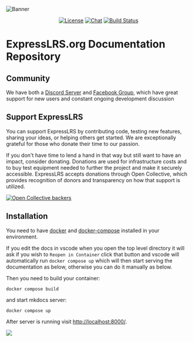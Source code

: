 ![Banner](https://github.com/ExpressLRS/ExpressLRS-Hardware/blob/master/img/banner.png?raw=true)

<center>

[![License](https://img.shields.io/github/license/ExpressLRS/Docs?style=flat-square)](https://github.com/ExpressLRS/Docs/blob/master/LICENSE)
[![Chat](https://img.shields.io/discord/596350022191415318?color=%235865F2&logo=discord&logoColor=%23FFFFFF&style=flat-square)](https://discord.gg/expresslrs)
[![Build Status](https://img.shields.io/github/actions/workflow/status/ExpressLRS/Docs/publish.yml?logo=github&style=flat-square)](https://github.com/ExpressLRS/Docs/actions)

</center>

# ExpressLRS.org Documentation Repository

## Community
We have both a [Discord Server](https://discord.gg/expresslrs) and [Facebook Group](https://www.facebook.com/groups/636441730280366), which have great support for new users and constant ongoing development discussion

## Support ExpressLRS
You can support ExpressLRS by contributing code, testing new features, sharing your ideas, or helping others get started. We are exceptionally grateful for those who donate their time to our passion.

If you don't have time to lend a hand in that way but still want to have an impact, consider donating. Donations are used for infrastructure costs and to buy test equipment needed to further the project and make it securely accessible. ExpressLRS accepts donations through Open Collective, which provides recognition of donors and transparency on how that support is utilized.

[![Open Collective backers](https://img.shields.io/opencollective/backers/expresslrs?label=Open%20Collective%20backers&style=flat-square)](https://opencollective.com/expresslrs)


## Installation

You need to have [docker](https://docs.docker.com/engine/install/)
and [docker-compose](https://docs.docker.com/compose/install/) installed in your environment.

If you edit the docs in vscode when you open the top level directory it will ask if you wish to `Reopen in Container` click that button and vscode will automatically run `docker compose up` which will then start serving the documentation as below, otherwise you can do it manually as below.

Then you need to build your container:

```
docker compose build
```

and start mkdocs server:

```
docker compose up
```

After server is running visit [http://localhost:8000/](http://localhost:8000/).

![](https://github.com/ExpressLRS/ExpressLRS-Hardware/blob/master/img/community.png?raw=true)
